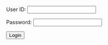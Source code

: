 <form action="javascript:login_user()">
    <p><label>
        User ID:
        <input type="text" name="uid" id="uid" required="" />
    </label></p>
    <p><label>
        Password:
        <input type="password" name="password" id="password" required="" />
    </label></p>
    <p>
        <button>Login</button>
    </p>
</form>

<script>
    function check(){
      if (document.cookie.indexOf("jwt") >= 0) {
        window.location.href = "/indochina/";
      }
    }
    check();
    // prepare URL's to allow easy switch from deployment and localhost
    url = "https://everittcheng.tk"
    // url = "http://localhost:8195"

    const login_url = url + '/authenticate';


    function login_user(){
        const email1 = document.getElementById("uid").value;
        const password1 = document.getElementById("password").value;
        //Validate Password (must be 6-20 characters in len)
        //verifyPassword("click");
        const body = {
            email: document.getElementById("uid").value,
            password: document.getElementById("password").value,
        };
        const requestOptions = {
            method: 'POST',
            mode: 'cors', // no-cors, *cors, same-origin
            cache: 'no-cache', // *default, no-cache, reload, force-cache, only-if-cached
            credentials: 'include', // include, *same-origin, omit
            body: JSON.stringify(body),
            headers: {
                "content-type": "application/json",
            },
        };

        // URL for Create API
        // Fetch API call to the database to create a new user
        fetch(login_url, requestOptions)
            .then(response => {
                // trap error response from Web API
              if (response.status !== 200) {
                window.location.href = '/indochina/jwtsignin';
              }
              if (!response.ok) {
                const errorMsg = 'Login error: ' + response.status;
                console.log(errorMsg);
                return;
                window.alert("incorrect login");
              }
              return response.text();
              window.alert("successfully logged in");
              if (response.status == 200) {
                    localStorage.setItem("email", email1);
              }
            })

            
            // .then(data => {
            //   try {
            //     const jsonData = JSON.parse(data);
            //     localStorage.setItem("jwt", jsonData.jwt);
            //   } catch (e) {
            //     console.error("Error parsing JSON response: ", e);
            //   }
            // })
            // .catch(error => {
            //   console.error("Error fetching data: ", error);
            // });
        
    }
        // Redirect to Database location
        
</script>